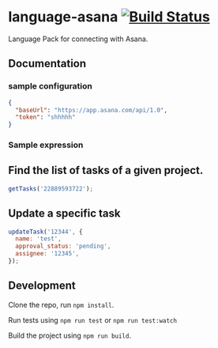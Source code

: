 # language-asana [![Build Status](https://travis-ci.org/OpenFn/language-asana.svg?branch=master)](https://travis-ci.org/OpenFn/language-asana)

Language Pack for connecting with Asana.

## Documentation

### sample configuration

```json
{
  "baseUrl": "https://app.asana.com/api/1.0",
  "token": "shhhhh"
}
```

### Sample expression

## Find the list of tasks of a given project.

```js
getTasks('22889593722');
```

## Update a specific task

```js
updateTask('12344', {
  name: 'test',
  approval_status: 'pending',
  assignee: '12345',
});
```

## Development

Clone the repo, run `npm install`.

Run tests using `npm run test` or `npm run test:watch`

Build the project using `npm run build`.
